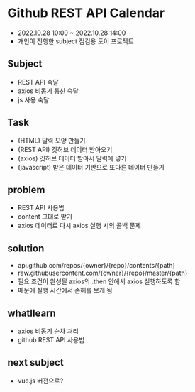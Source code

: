 # Github REST API Calendar
 - 2022.10.28 10:00 ~ 2022.10.28 14:00
 - 개인이 진행한 subject 점검용 토이 프로젝트
## Subject
 - REST API 숙달
 - axios 비동기 통신 숙달
 - js 사용 숙달
## Task
 - (HTML) 달력 모양 만들기
 - (REST API) 깃허브 데이터 받아오기
 - (axios) 깃허브 데이터 받아서 달력에 넣기
 - (javascript) 받은 데이터 기반으로 또다른 데이터 만들기
## problem
 - REST API 사용법
 - content 그대로 받기
 - axios 데이터로 다시 axios 실행 시의 콜백 문제
## solution
 - api.github.com/repos/{owner}/{repo}/contents/{path}
 - raw.githubusercontent.com/{owner}/{repo}/master/{path}
 - 필요 조건이 완성될 axios의 .then 안에서 axios 실행하도록 함
 - 때문에 실행 시간에서 손해를 보게 됨
## whatIlearn
 - axios 비동기 순차 처리
 - github REST API 사용법
## next subject
 - vue.js 버전으로?